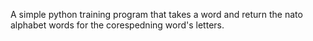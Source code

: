 A simple python training program that takes a word and return the nato alphabet words for the corespedning word's letters.
